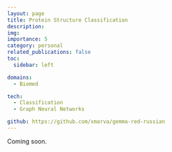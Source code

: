 ```yaml
---
layout: page
title: Protein Structure Classification
description: 
img: 
importance: 5
category: personal
related_publications: false
toc:
  sidebar: left

domains: 
  - Biomed

tech:
  - Classification
  - Graph Neural Networks

github: https://github.com/xmarva/gemma-red-russian
---
```


Coming soon.